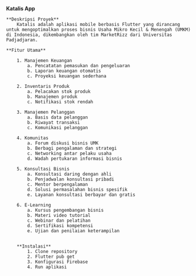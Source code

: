 **Katalis App**

    **Deskripsi Proyek**
        Katalis adalah aplikasi mobile berbasis Flutter yang dirancang untuk mengoptimalkan proses bisnis Usaha Mikro Kecil & Menengah (UMKM) di Indonesia, dikembangkan oleh tim MarketRizz dari Universitas Padjadjaran.

    **Fitur Utama**

        1. Manajemen Keuangan
            a. Pencatatan pemasukan dan pengeluaran
            b. Laporan keuangan otomatis
            c. Proyeksi keuangan sederhana

        2. Inventaris Produk
            a. Pelacakan stok produk
            b. Manajemen produk
            c. Notifikasi stok rendah
        
        3. Manajemen Pelanggan
            a. Basis data pelanggan
            b. Riwayat transaksi
            c. Komunikasi pelanggan

        4. Komunitas
            a. Forum diskusi bisnis UMK
            b. Berbagi pengalaman dan strategi
            c. Networking antar pelaku usaha
            d. Wadah pertukaran informasi bisnis

        5. Konsultasi Bisnis
            a. Konsultasi daring dengan ahli
            b. Penjadwalan konsultasi pribadi
            c. Mentor berpengalaman
            d. Solusi permasalahan bisnis spesifik
            e. Layanan konsultasi berbayar dan gratis

        6. E-Learning
            a. Kursus pengembangan bisnis
            b. Materi video tutorial
            c. Webinar dan pelatihan
            d. Sertifikasi kompetensi
            e. Ujian dan penilaian keterampilan


        **Instalasi**
            1. Clone repository
            2. Flutter pub get
            3. Konfigurasi Firebase
            4. Run aplikasi